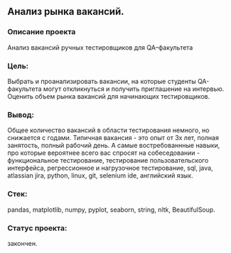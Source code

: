 ## Анализ рынка вакансий.
### Описание проекта
Анализ вакансий ручных тестировщиков для QA–факультета
### Цель: 
Выбрать и проанализировать вакансии, на которые студенты QA-факультета могут откликнуться и получить приглашение на интервью.
Оценить объем рынка вакансий для начинающих тестировщиков.
### Вывод: 
Общее количество вакансий в области тестирования немного, но снижается с годами. Типичная вакансия - это опыт от 3х лет, полная занятость, полный рабочий день. А самые востребованнные навыки, про которые вероятнее всего вас спросят на собеседовании - функциональное тестирование, тестирование пользовательского интерфейса, регресcионное и нагрузочное тестирование, sql, java, atlassian jira, python, linux, git, selenium ide, английский язык. 
### Стек: 
pandas, matplotlib, numpy, pyplot, seaborn, string, nltk, BeautifulSoup.
### Статус проекта: 
закончен.
